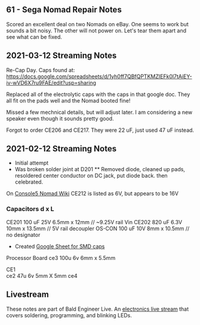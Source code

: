 ## 61 - Sega Nomad Repair Notes
Scored an excellent deal on two Nomads on eBay. One seems to work but sounds a bit noisy. The other will not power on. Let's tear them apart and see what can be fixed.

## 2021-03-12 Streaming Notes
Re-Cap Day. Caps found at:
https://docs.google.com/spreadsheets/d/1yh0ff7QBfQPTKMZIEFk0l7tAiEY-iv-wVD6X7ru9FAE/edit?usp=sharing

Replaced all of the electrolytic caps with the caps in that google doc. They all fit on the pads well and the Nomad booted fine!

Missed a few mechnical details, but will adjust later. I am considering a new speaker even though it sounds pretty good.

Forgot to order CE206 and CE217. They were 22 uF, just used 47 uF instead.





## 2021-02-12 Streaming Notes
* Initial attempt
* Was broken solder joint at D201
** Removed diode, cleaned up pads, resoldered center conductor on DC jack, put diode back. then celebrated.

On [Console5 Nomad Wiki](https://console5.com/wiki/Nomad) CE212 is listed as 6V, but appears to be 16V

### Capacitors	 d x L
CE201	100 uF	25V   6.5mm x 12mm	// ~9.25V rail Vin
CE202 	820 uF	6.3V  10mm x 13.5mm     // 5V rail decoupler
OS-CON  100 uF  10V    8mm x 10.5mm  // no designator


* Created [Google Sheet for SMD caps](https://docs.google.com/spreadsheets/d/1yh0ff7QBfQPTKMZIEFk0l7tAiEY-iv-wVD6X7ru9FAE/edit?usp=sharing)


Processor Board
ce3	100u	6v  6mm x 5.5mm

CE1 			
ce2 47u		6v	5mm X 5mm
ce4

## Livestream
These notes are part of Bald Engineer Live. An [electronics live stream](https://twitch.tv/baldengineer) that covers soldering, programming, and blinking LEDs.